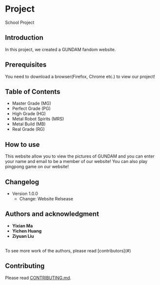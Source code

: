 # Project
School Project

## Introduction
In this project, we created a GUNDAM fandom website.

## Prerequisites 
You need to download a browser(Firefox, Chrome etc.) to view our project!

## Table of Contents
- Master Grade (MG)
- Perfect Grade (PG)
- High Grade (HG)
- Metal Robot Spirits (MRS)
- Metal Build (MB)
- Real Grade (RG)

## How to use
This website allow you to view the pictures of GUNDAM and you can enter your name and email to be a member of our website! You can also play pingpong game on our website!

##  Changelog
* Version 1.0.0
     * Change: Website Relsease

## Authors and acknowledgment 
  * **Yixian Ma**
  * **Yichen Huang**
  * **Ziyuan Liu**
  <br>
  To see more work of the authors, please read [contributors](#) 
  
## Contributing
Please read [CONTRIBUTING.md](#).
